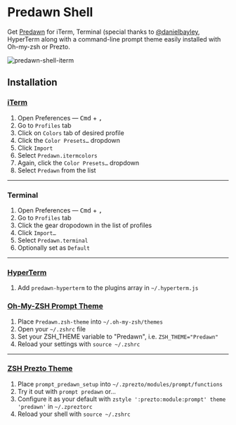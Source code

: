 # Predawn Shell 

Get [Predawn](https://github.com/jamiewilson/predawn) for iTerm, Terminal (special thanks to [@danielbayley](https://github.com/danielbayley), HyperTerm along with a command-line prompt theme easily installed with Oh-my-zsh or Prezto.

![predawn-shell-iterm](http://i.imgur.com/lJ34FpJ.png)

## Installation

### [iTerm](http://iterm2.com/) 

1. Open Preferences — <kbd>Cmd</kbd> + <kbd>,</kbd>
1. Go to `Profiles` tab
1. Click on `Colors` tab of desired profile
1. Click the `Color Presets…` dropdown
1. Click `Import`
1. Select `Predawn.itermcolors`
1. Again, click the `Color Presets…` dropdown
1. Select `Predawn` from the list

---

### Terminal

1. Open Preferences — <kbd>Cmd</kbd> + <kbd>,</kbd>
1. Go to `Profiles` tab
1. Click the gear dropodown in the list of profiles
1. Click `Import…`
1. Select `Predawn.terminal`
1. Optionally set as `Default`

---

### [HyperTerm](https://hyperterm.org/)

1. Add `predawn-hyperterm` to the plugins array in `~/.hyperterm.js`

### [Oh-My-ZSH Prompt Theme](http://ohmyz.sh/)

1. Place `Predawn.zsh-theme` into `~/.oh-my-zsh/themes`
1. Open your `~/.zshrc` file 
1. Set your ZSH_THEME variable to "Predawn", i.e. `ZSH_THEME="Predawn"`
1. Reload your settings with `source ~/.zshrc`

---

### [ZSH Prezto Theme](https://github.com/sorin-ionescu/prezto)

1. Place `prompt_predawn_setup` into `~/.zprezto/modules/prompt/functions`
1. Try it out with `prompt predawn` or...
1. Configure it as your default with `zstyle ':prezto:module:prompt' theme 'predawn'` in `~/.zpreztorc`
1. Reload your shell with `source ~/.zshrc`
